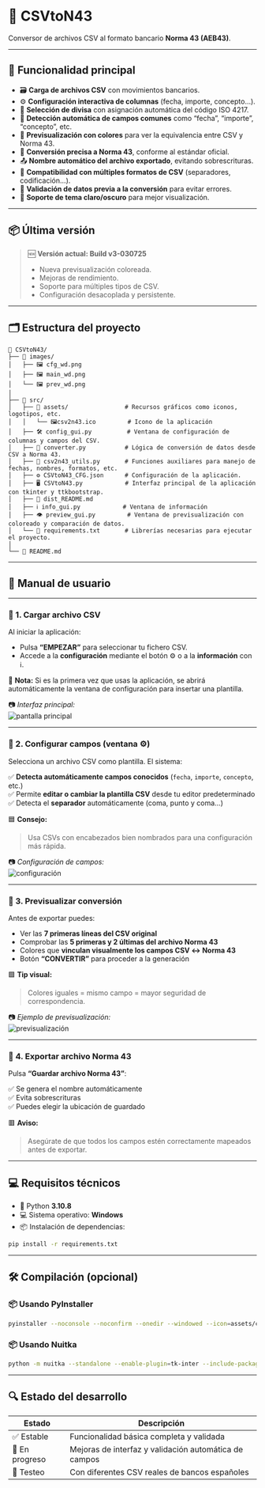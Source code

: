 # 🧾 **CSVtoN43**  
Conversor de archivos CSV al formato bancario **Norma 43 (AEB43)**.

---

## 🧩 Funcionalidad principal

- 🗃️ **Carga de archivos CSV** con movimientos bancarios.
- ⚙️ **Configuración interactiva de columnas** (fecha, importe, concepto…).
- 💱 **Selección de divisa** con asignación automática del código ISO 4217.
- 🧠 **Detección automática de campos comunes** como “fecha”, “importe”, “concepto”, etc.
- 🎨 **Previsualización con colores** para ver la equivalencia entre CSV y Norma 43.
- 🔄 **Conversión precisa a Norma 43**, conforme al estándar oficial.
- 📤 **Nombre automático del archivo exportado**, evitando sobrescrituras.
- 💾 **Compatibilidad con múltiples formatos de CSV** (separadores, codificación...).
- 🧪 **Validación de datos previa a la conversión** para evitar errores.
- 🌙 **Soporte de tema claro/oscuro** para mejor visualización.

---

## 📦 Última versión

> 🆕 **Versión actual: Build v3-030725**  
> - Nueva previsualización coloreada.  
> - Mejoras de rendimiento.  
> - Soporte para múltiples tipos de CSV.  
> - Configuración desacoplada y persistente.

---

## 🗂️ Estructura del proyecto

```text
📁 CSVtoN43/
├── 📁 images/
│   ├── 🖼️ cfg_wd.png
│   ├── 🖼️ main_wd.png
│   └── 🖼️ prev_wd.png
│
├── 📁 src/
│   ├── 📁 assets/                # Recursos gráficos como iconos, logotipos, etc.
│   │   └── 🖼️csv2n43.ico         # Icono de la aplicación
│   ├── 🛠️ config_gui.py          # Ventana de configuración de columnas y campos del CSV.
│   ├── 🔄 converter.py           # Lógica de conversión de datos desde CSV a Norma 43.
│   ├── 🧩 csv2n43_utils.py       # Funciones auxiliares para manejo de fechas, nombres, formatos, etc.
│   ├── ⚙️ CSVtoN43_CFG.json      # Configuración de la aplicación.
│   ├── 🖥️ CSVtoN43.py            # Interfaz principal de la aplicación con tkinter y ttkbootstrap.
│   ├── 📄 dist_README.md
│   ├── ℹ️ info_gui.py            # Ventana de información
│   ├── 👁️ preview_gui.py         # Ventana de previsualización con coloreado y comparación de datos.
│   └── 📄 requirements.txt       # Librerías necesarias para ejecutar el proyecto.
│
└── 📄 README.md
```

---

## 📖 Manual de usuario

---

### 🔹 1. Cargar archivo CSV

Al iniciar la aplicación:
- Pulsa **“EMPEZAR”** para seleccionar tu fichero CSV.
- Accede a la **configuración** mediante el botón ⚙️ o a la **información** con ℹ️.

📌 **Nota:** Si es la primera vez que usas la aplicación, se abrirá automáticamente la ventana de configuración para insertar una plantilla.

📷 *Interfaz principal:*  
![pantalla principal](images/main_wd.png)

---

### 🔹 2. Configurar campos (ventana ⚙️)

Selecciona un archivo CSV como plantilla. El sistema:

✅ **Detecta automáticamente campos conocidos** (`fecha`, `importe`, `concepto`, etc.)  
✅ Permite **editar o cambiar la plantilla CSV** desde tu editor predeterminado  
✅ Detecta el **separador** automáticamente (coma, punto y coma...)

🟦 **Consejo:**  
> Usa CSVs con encabezados bien nombrados para una configuración más rápida.

📷 *Configuración de campos:*  
![configuración](images/cfg_wd.png)

---

### 🔹 3. Previsualizar conversión

Antes de exportar puedes:

- Ver las **7 primeras líneas del CSV original**
- Comprobar las **5 primeras y 2 últimas del archivo Norma 43**
- Colores que **vinculan visualmente los campos CSV ↔ Norma 43**
- Botón **“CONVERTIR”** para proceder a la generación

🟩 **Tip visual:**  
> Colores iguales = mismo campo = mayor seguridad de correspondencia.

📷 *Ejemplo de previsualización:*  
![previsualización](images/prev_wd.png)

---

### 🔹 4. Exportar archivo Norma 43

Pulsa **“Guardar archivo Norma 43”**:

✅ Se genera el nombre automáticamente  
✅ Evita sobrescrituras  
✅ Puedes elegir la ubicación de guardado

🟥 **Aviso:**  
> Asegúrate de que todos los campos estén correctamente mapeados antes de exportar.

---

## 💻 Requisitos técnicos

- 🐍 Python **3.10.8**
- 💻 Sistema operativo: **Windows**
- 📦 Instalación de dependencias:

```bash
pip install -r requirements.txt
```

---

## 🛠️ Compilación (opcional)

### 📦 Usando **PyInstaller**

```bash
pyinstaller --noconsole --noconfirm --onedir --windowed --icon=assets/csv2n43.ico --name=CSVtoN43 CSVtoN43.py --collect-all ttkbootstrap --hidden-import=ttkbootstrap --noupx --add-data "assets/csv2n43.ico;assets"
```

### 📦 Usando **Nuitka**

```bash
python -m nuitka --standalone --enable-plugin=tk-inter --include-package-data=numpy --include-package-data=ttkbootstrap --include-data-file=assets/csv2n43.ico=assets/csv2n43.ico --windows-console-mode=disable --windows-icon-from-ico=assets/csv2n43.ico CSVtoN43.py
```

---

## 🔍 Estado del desarrollo

| Estado        | Descripción                                           |
|---------------|--------------------------------------------------------|
| ✅ Estable     | Funcionalidad básica completa y validada               |
| 🔧 En progreso | Mejoras de interfaz y validación automática de campos |
| 🧪 Testeo      | Con diferentes CSV reales de bancos españoles         |
